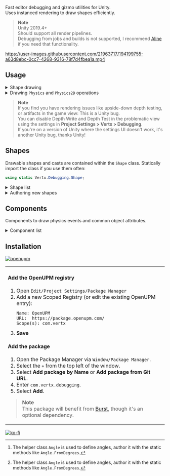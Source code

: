 Fast editor debugging and gizmo utilities for Unity.  
Uses instanced rendering to draw shapes efficiently.

> **Note**  
> Unity 2019.4+  
> Should support all render pipelines.  
> Debugging from jobs and builds is not supported, I recommend [Aline](http://arongranberg.com/aline/) if you need that functionality.

https://user-images.githubusercontent.com/21963717/194199755-a63d8ebc-0cc7-4268-9316-78f7d4fbea1a.mp4

## Usage
<details>
<summary>Shape drawing</summary>
<table><tr><td>

  
### Example

```csharp
// Draw a sphere with the specified color.
D.raw(new Shape.Sphere(position, radius), color, duration);

// Draw green sphere if nothing was hit,
// or draw a red sphere if something was.
D.raw(new Shape.Sphere(position, radius), hit, duration);

// Casts draw in green, with red where hits were detected if no color is provided.
// Cast color and hit color can be overrided manually.
D.raw(new Shape.SphereCastAll(position, direction, radius, hits, hitCount, 10), duration);
```

You can call these methods from most places, `Update`, `LateUpdate`, `FixedUpdate`, `OnDrawGizmos`, and with `ExecuteAlways`/`ExecuteInEditMode`.  
If drawn from a gizmo context, `duration` parameters will be ignored. `Gizmos.matrix` works, `Gizmos.color` is unsupported. Gizmos are not pickable.

### Code stripping
Calls to these methods are stripped when building. You do not have to remove code or use defines.  
If your code spans many statements, only the method call will be stripped. 
</td></tr></table>
  
</details>

<details>
  <summary>Drawing <code>Physics</code> and <code>Physics2D</code> operations</summary>
<table><tr><td>

### Example
You can replace calls to `Physics` and `Physics2D` methods with `DrawPhysics` and `DrawPhysics2D` to simply draw the results of a physics operation.

```csharp
int count = DrawPhysics.RaycastNonAlloc(r, results, distance);
```

Use `DrawPhysicsSettings.SetDuration` or `Duration` to override the length of time the casts draw for. You will need to reset this value manually.
Calls to `Duration` cannot be stripped, I would recommend using `SetDuration` if this is important to you.

### Code stripping
The drawing within these methods will be stripped, and the original method is attempted to be inlined, but this is not consistent.  
A single method call doesn't matter when compared to a physics operation, but you can completely strip these calls by instead declaring:

```csharp
#if UNITY_EDITOR
using Physics = Vertx.Debugging.DrawPhysics;
#endif
```
</td></tr></table>

</details>

> **Note**  
> If you find you have rendering issues like upside-down depth testing, or artifacts in the game view: This is a Unity bug.  
> You can disable Depth Write and Depth Test in the problematic view using the settings in **Project Settings > Vertx > Debugging**.  
> If you're on a version of Unity where the settings UI doesn't work, it's another Unity bug, thanks Unity!

## Shapes
Drawable shapes and casts are contained within the `Shape` class. Statically import the class if you use them often:

```csharp
using static Vertx.Debugging.Shape;
```

<details>
<summary>Shape list</summary>

### General
| Name         | Description                                                                                                                                       |
|--------------|---------------------------------------------------------------------------------------------------------------------------------------------------|
| `Text`       | A label in the scene at the provided position. (Text respects 3D gizmo fade distance)                                                             |
| `ScreenText` | A label in the top left of the view.<br>Draws using an [Overlay](https://docs.unity3d.com/Manual/overlays.html) in the Scene view when available. |


### 3D
#### Shapes
| Name                                                         | Description                                                                                      |
|--------------------------------------------------------------|--------------------------------------------------------------------------------------------------|
| `Sphere`<br>`Hemisphere`<br>`Box`<br>`Capsule`<br>`Cylinder` | 3D shapes.                                                                                       |
| `Arc`                                                        | An arc (using `Angle`[^1] to define its length).                                                 |
| `Annulus`                                                    | An annulus or annulus sector.                                                                    |
| `SurfacePoint`                                               | A ray with a circle to indicate the surface.                                                     |
| `Point`                                                      | A point without a specified direction.                                                           |
| `Axis`                                                       | An XYZ direction gizmo.                                                                          |
| `Arrow`<br>`ArrowStrip`                                      | An arrow vector, or a collection of points forming an arrow.                                     |
| `Line`<br>`LineStrip`                                        | A line, or a collection of points that make up a line.                                           |
| `DashedLine`                                                 | A dashed line.                                                                                   |
| `HalfArrow`                                                  | An arrow with only one side of its head. Commonly used to represent the HalfEdge data structure. |
| `Arrow2DFromNormal`                                          | An 2D arrow aligned in 3D space using a normal vector perpendicular to the direction.            |
| `MeshNormals`                                                | The normals of a mesh.                                                                           |
| `Ray`                                                        | A line from a position and a direction vector.                                                   |
| `Ray` (Built-in)                                             | Fallback to `Ray`.                                                                               |
| `Vector3` (Built-in)                                         | Fallback to `Point`.                                                                             |
| `RaycastHit` (Built-in)                                      | Fallback to `SurfacePoint`.                                                                      |
| `Bounds` (Built-in)                                          | Fallback to `Box`.                                                                               |
| `Collider` (Built-in)                                        | Fallback to the correct shape matching the collider type (primitive colliders only).             |

#### Casts
| Name                                                                    | Description                                                                                                                                                                           |
|-------------------------------------------------------------------------|---------------------------------------------------------------------------------------------------------------------------------------------------------------------------------------|
| `Raycast`<br>`Linecast`<br>`SphereCast`<br>`BoxCast`<br>`CapsuleCast`   | Using similar parameters as<br>`Physics.Raycast`<br>`Physics.Linecast`<br>`Physics.SphereCast`<br>`Physics.BoxCast`<br>`Physics.CapsuleCast`<br>with an optional `RaycastHit` result. |
| <br>`RaycastAll`<br>`SphereCastAll`<br>`BoxCastAll`<br>`CapsuleCastAll` | `RaycastHit[]` results using similar parameters as<br>`Physics.RaycastAll`<br>`Physics.SphereCastAll`<br>`Physics.BoxCastAll`<br>`Physics.CapsuleCastAll`                             |

### 2D
#### Shapes
| Name                                                       | Description                                                  |
|------------------------------------------------------------|--------------------------------------------------------------|
| `Circle2D`<br>`Box2D`<br>`Area2D`<br>`Capsule2D`<br>`Rect` | 2D shapes.                                                   |
| `Arc2D`                                                    | An arc (using `Angle`[^1] to define its length).             |
| `Point2D`                                                  | A point without a specified direction.                       |
| `Axis2D`                                                   | An XY direction gizmo.                                       |
| `Arrow2D`<br>`ArrowStrip2D`                                | An arrow vector, or a collection of points forming an arrow. |
| `Ray2D`                                                    | A line from a position and a direction vector.               |
| `Spiral2D`                                                 | A spiral, useful for visualising rotation on wheels.         |
| `Vector2` (Built-in)                                       | Fallback to `Point2D`.                                       |
| `RaycastHit2D` (Built-in)                                  | Fallback to `Ray`.                                           |
| `Rect` (Built-in)                                          | Fallback to `Box2D`.                                         |

#### Casts
| Name                                                                            | Description                                                                                                                                                                                       |
|---------------------------------------------------------------------------------|---------------------------------------------------------------------------------------------------------------------------------------------------------------------------------------------------|
| `Raycast2D`<br>`Linecast2D`<br>`CircleCast2D`<br>`BoxCast2D`<br>`CapsuleCast2D` | Using similar parameters as<br>`Physics2D.Raycast`<br>`Physics2D.Linecast`<br>`Physics2D.SphereCast`<br>`Physics2D.BoxCast`<br>`Physics2D.CapsuleCast`<br>with an optional `RaycastHit2D` result. |
| <br>`RaycastAll2D`<br>`CircleCastAll2D`<br>`BoxCastAll2D`<br>`CapsuleCastAll2D` | `RaycastHit2D[]` results using similar parameters as<br>`Physics2D.RaycastAll`<br>`Physics2D.SphereCastAll`<br>`Physics2D.BoxCastAll`<br>`Physics2D.CapsuleCastAll`                               |

[^1]: The helper class `Angle` is used to define angles, author it with the static methods like `Angle.FromDegrees`.
  
</details>

<details>
<summary>Authoring new shapes</summary>
<table><tr><td>

### Extensions
  
The `Shape` class is partial. You can add `IDrawable` and `IDrawableCast` structs to the class, which will be compatible with `D.raw<T>(T shape)`.  
Use the `CommandBuilder` `Append` functions to create your own shapes, or combine other shapes by calling their `Draw` functions.

</td></tr></table>
</details>

## Components
Components to draw physics events and common object attributes.
  
<details>
<summary>Component list</summary>
  
| Name                   | Description                                         |
|------------------------|-----------------------------------------------------|
| Debug Transform        | Draws up, right, forward axes of a Transform.       |
| Debug Renderer Bounds  | Draws the bounds of a Renderer.                     |
| Debug Collider Bounds  | Draws the bounds of a Collider or Collider2D.       |
| Debug Collision Events | Draws `OnCollisionEnter`, `Stay` and `Exit` events. |
| Debug Trigger Events   | Draws `OnTriggerEnter`, `Stay` and `Exit` events.   |
| Debug Mesh Normals     | Draws normals for a (read/write) Mesh.              |

</details>

## Installation
[![openupm](https://img.shields.io/npm/v/com.vertx.debugging?label=openupm&registry_uri=https://package.openupm.com)](https://openupm.com/packages/com.vertx.debugging/)
  
<table><tr><td>
  
#### Add the OpenUPM registry
1. Open `Edit/Project Settings/Package Manager`
1. Add a new Scoped Registry (or edit the existing OpenUPM entry):
   ```
   Name: OpenUPM
   URL:  https://package.openupm.com/
   Scope(s): com.vertx
   ```
1. **Save**

#### Add the package
1. Open the Package Manager via `Window/Package Manager`.
1. Select the <kbd>+</kbd> from the top left of the window.
1. Select **Add package by Name** or **Add package from Git URL**.
1. Enter `com.vertx.debugging`.
1. Select **Add**.
  
> **Note**  
> This package will benefit from [Burst](https://docs.unity3d.com/Packages/com.unity.burst@latest/), though it's an optional dependency.

</td></tr></table>
  
[![ko-fi](https://ko-fi.com/img/githubbutton_sm.svg)](https://ko-fi.com/Z8Z42ZYHB)
